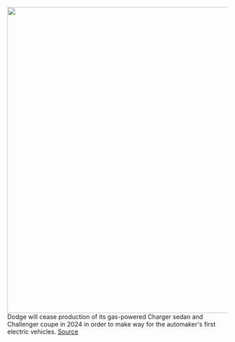<img src='https://cdn.vox-cdn.com/thumbor/OHOvO1bHaJrEqyvfEeogKGXlArs=/0x0:5000x3750/1200x800/filters:focal(2100x1475:2900x2275)/cdn.vox-cdn.com/uploads/chorus_image/image/70179762/1291299299.0.jpg' width='700px' /><br/>
Dodge will cease production of its gas-powered Charger sedan and Challenger coupe in 2024 in order to make way for the automaker's first electric vehicles.
<a href='https://www.theverge.com/2021/11/22/22797134/dodge-challenger-charger-phase-out-production-2024'> Source <a/>